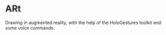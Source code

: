 # ARt


Drawing in augmented reality, with the help of the HoloGestures toolkit and some voice commands.
